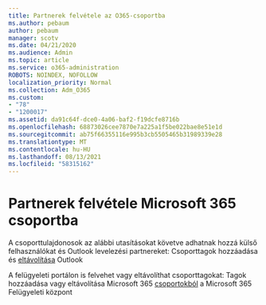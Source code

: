 ```yaml
---
title: Partnerek felvétele az O365-csoportba
ms.author: pebaum
author: pebaum
manager: scotv
ms.date: 04/21/2020
ms.audience: Admin
ms.topic: article
ms.service: o365-administration
ROBOTS: NOINDEX, NOFOLLOW
localization_priority: Normal
ms.collection: Adm_O365
ms.custom:
- "78"
- "1200017"
ms.assetid: da91c64f-dce0-4a06-baf2-f19dcfe8716b
ms.openlocfilehash: 68873026cee7870e7a225a1f5be022bae8e51e1d
ms.sourcegitcommit: ab75f66355116e995b3cb5505465b31989339e28
ms.translationtype: MT
ms.contentlocale: hu-HU
ms.lasthandoff: 08/13/2021
ms.locfileid: "58315162"
---
```

# <a name="add-contacts-to-a-microsoft-365-group"></a>Partnerek felvétele Microsoft 365 csoportba

A csoporttulajdonosok az alábbi utasításokat követve adhatnak hozzá külső felhasználókat és Outlook levelezési partnereket: Csoporttagok hozzáadása és [eltávolítása](https://support.office.com/article/3b650f4a-5c9b-4f94-a1bb-0cca4b1091de?wt.mc_id=add_contacts_group.aspx) Outlook
  
A felügyeleti portálon is felvehet vagy eltávolíthat csoporttagokat: Tagok hozzáadása vagy eltávolítása Microsoft 365 [csoportokból](https://docs.microsoft.com/microsoft-365/admin/create-groups/add-or-remove-members-from-groups) a Microsoft 365 Felügyeleti központ